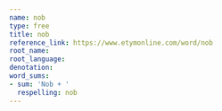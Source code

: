 ```yaml
---
name: nob
type: free
title: nob
reference_link: https://www.etymonline.com/word/nob
root_name: 
root_language: 
denotation: 
word_sums:
- sum: 'Nob + '
  respelling: nob
---
```

